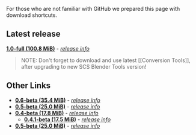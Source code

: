 For those who are not familiar with GitHub we prepared this page with download shortcuts.


## Latest release

[**1.0-full (100.8 MiB)**](https://github.com/SCSSoftware/BlenderTools/archive/v1.0.zip) - [_release info_](https://github.com/SCSSoftware/BlenderTools/releases/tag/v1.0)

> NOTE: Don't forget to download and use latest [[Conversion Tools]], after upgrading to new SCS Blender Tools version!


## Other Links

* [**0.6-beta (35.4 MiB)**](https://github.com/SCSSoftware/BlenderTools/archive/v0.6.zip) - [_release info_](https://github.com/SCSSoftware/BlenderTools/releases/tag/v0.6)
* [**0.5-beta (25.0 MiB)**](https://github.com/SCSSoftware/BlenderTools/archive/v0.5.zip) - [_release info_](https://github.com/SCSSoftware/BlenderTools/releases/tag/v0.5)
* [**0.4-beta (17.8 MiB)**](https://github.com/SCSSoftware/BlenderTools/archive/v0.4.zip) - [_release info_](https://github.com/SCSSoftware/BlenderTools/releases/tag/v0.4)
  * [**0.4.1-beta (17.5 MiB)**](https://github.com/SCSSoftware/BlenderTools/archive/v0.4.1.zip) - [_release info_](https://github.com/SCSSoftware/BlenderTools/releases/tag/v0.4.1)
* [**0.5-beta (25.0 MiB)**](https://github.com/SCSSoftware/BlenderTools/archive/v0.5.zip) - [_release info_](https://github.com/SCSSoftware/BlenderTools/releases/tag/v0.5)

